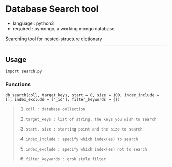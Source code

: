 # Database Search tool
* language : python3
* required : pymongo, a working mongo database

Searching tool for nested-structure dictionary
____

## Usage

	import search.py

### Functions

	db_search(coll, target_keys, start = 0, size = 100, index_include = [], index_exclude = ["_id"], filter_keywords = {})

>1.		coll : database collection
>2. 	target_keys : list of string, the keys you wish to search
>3. 	start, size : starting point and the size to search
>4. 	index_include : specify which index(es) to search
>5. 	index_exclude : specify which index(es) not to search
>6. 	filter_keywords : grok style filter
